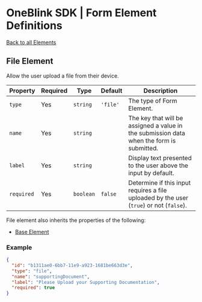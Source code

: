 # OneBlink SDK | Form Element Definitions

[Back to all Elements](./README.md)

## File Element

Allow the user upload a file from their device.

| Property   | Required | Type      | Default  | Description                                                                              |
| ---------- | -------- | --------- | -------- | ---------------------------------------------------------------------------------------- |
| `type`     | Yes      | `string`  | `'file'` | The type of Form Element.                                                                |
| `name`     | Yes      | `string`  |          | The key that will be assigned a value in the submission data when the form is submitted. |
| `label`    | Yes      | `string`  |          | Display text presented to the user above the input by default.                           |
| `required` | Yes      | `boolean` | `false`  | Determine if this input requires a file uploaded by the user (`true`) or not (`false`).  |

File element also inherits the properties of the following:

-   [Base Element](./base-element.md)

### Example

```JSON
{
  "id": "b1311ae0-6bb7-11e9-a923-1681be663d3e",
  "type": "file",
  "name": "supportingDocument",
  "label": "Please Upload your Supporting Documentation",
  "required": true
}
```
